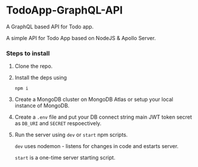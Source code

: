 # TodoApp-GraphQL-API
A GraphQL based API for Todo app.

A simple API for Todo App based on NodeJS & Apollo Server.

### Steps to install

1. Clone the repo.

2. Install the deps using 

      `npm i`

3. Create a MongoDB cluster on MongoDB Atlas or setup your local instance of MongoDB.

4. Create a `.env` file and put your DB connect string main JWT token secret as `DB_URI` and `SECRET` respoectively.

5. Run the server using `dev` or `start` npm scripts.

      `dev` uses nodemon - listens for changes in code and estarts server.
      
      `start` is a one-time server starting script.
